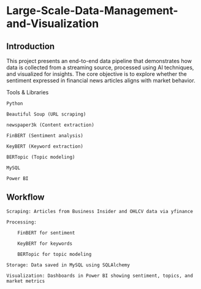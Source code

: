 # Large-Scale-Data-Management-and-Visualization

## Introduction
This project presents an end-to-end data pipeline that demonstrates how data is collected from a streaming source, processed using AI techniques, and visualized for insights. The core objective is to explore whether the sentiment expressed in financial news articles aligns with market behavior.

Tools & Libraries

    Python

    Beautiful Soup (URL scraping)

    newspaper3k (Content extraction)

    FinBERT (Sentiment analysis)

    KeyBERT (Keyword extraction)

    BERTopic (Topic modeling)

    MySQL

    Power BI
## Workflow

    Scraping: Articles from Business Insider and OHLCV data via yfinance

    Processing:

        FinBERT for sentiment

        KeyBERT for keywords

        BERTopic for topic modeling

    Storage: Data saved in MySQL using SQLAlchemy

    Visualization: Dashboards in Power BI showing sentiment, topics, and market metrics
